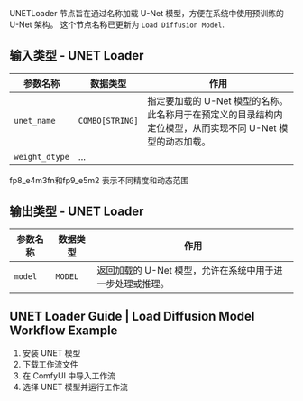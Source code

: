 
UNETLoader 节点旨在通过名称加载 U-Net 模型，方便在系统中使用预训练的 U-Net 架构。
这个节点名称已更新为 `Load Diffusion Model`.

## 输入类型 - UNET Loader

| 参数名称 | 数据类型 | 作用                                                         |
| -------- | -------- | ------------------------------------------------------------ |
| `unet_name` | `COMBO[STRING]` | 指定要加载的 U-Net 模型的名称。此名称用于在预定义的目录结构内定位模型，从而实现不同 U-Net 模型的动态加载。 |
| `weight_dtype` | ... |  |

fp8_e4m3fn和fp9_e5m2  表示不同精度和动态范围

## 输出类型 - UNET Loader

| 参数名称 | 数据类型 | 作用                                       |
| -------- | -------- | ------------------------------------------ |
| `model`  | `MODEL`  | 返回加载的 U-Net 模型，允许在系统中用于进一步处理或推理。 |

## UNET Loader Guide | Load Diffusion Model Workflow Example

1. 安装 UNET 模型
2. 下载工作流文件
3. 在 ComfyUI 中导入工作流
4. 选择 UNET 模型并运行工作流
